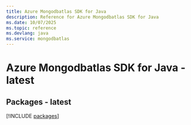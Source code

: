 ```yaml
---
title: Azure Mongodbatlas SDK for Java
description: Reference for Azure Mongodbatlas SDK for Java
ms.date: 10/07/2025
ms.topic: reference
ms.devlang: java
ms.service: mongodbatlas
---
```

# Azure Mongodbatlas SDK for Java - latest
## Packages - latest
[!INCLUDE [packages](mongodbatlas-index.md)]